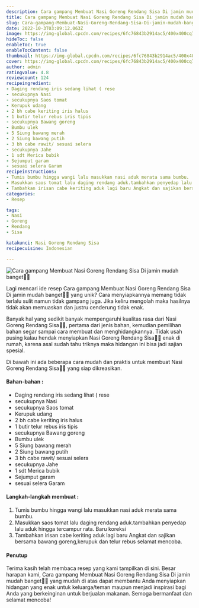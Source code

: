 ```yaml
---
description: Cara gampang Membuat Nasi Goreng Rendang Sisa Di jamin mudah banget"
title: Cara gampang Membuat Nasi Goreng Rendang Sisa Di jamin mudah banget
slug: Cara-gampang-Membuat-Nasi-Goreng-Rendang-Sisa-Di-jamin-mudah-banget
date: 2022-10-3T03:09:12.063Z
image: https://img-global.cpcdn.com/recipes/6fc76843b2914ac5/400x400cq70/photo.jpg
hideToc: false
enableToc: true
enableTocContent: false
thumbnail: https://img-global.cpcdn.com/recipes/6fc76843b2914ac5/400x400cq70/photo.jpg
cover: https://img-global.cpcdn.com/recipes/6fc76843b2914ac5/400x400cq70/photo.jpg
author: admin
ratingvalue: 4.8
reviewcount: 124
recipeingredient:
- Daging rendang iris sedang lihat ( rese
- secukupnya Nasi
- secukupnya Saos tomat
- Kerupuk udang
- 2 bh cabe keriting iris halus
- 1 butir telur rebus iris tipis
- secukupnya Bawang goreng
- Bumbu ulek
- 5 Siung bawang merah
- 2 Siung bawang putih
- 3 bh cabe rawit/ sesuai selera
- secukupnya Jahe
- 1 sdt Merica bubik
- Sejumput garam
- sesuai selera Garam
recipeinstructions:
- Tumis bumbu hingga wangi lalu masukkan nasi aduk merata sama bumbu.
- Masukkan saos tomat lalu daging rendang aduk.tambahkan penyedap lalu aduk hingga tercampur rata. Baru koreksi
- Tambahkan irisan cabe keriting aduk lagi baru Angkat dan sajikan bersama bawang goreng,kerupuk dan telur rebus selamat mencoba.
categories:
- Resep

tags:
- Nasi
- Goreng
- Rendang
- Sisa

katakunci: Nasi Goreng Rendang Sisa
recipecuisine: Indonesian

---
```


![Cara gampang Membuat Nasi Goreng Rendang Sisa Di jamin mudah banget👩‍🍳](https://img-global.cpcdn.com/recipes/6fc76843b2914ac5/400x400cq70/photo.jpg)

Lagi mencari ide resep Cara gampang Membuat Nasi Goreng Rendang Sisa Di jamin mudah banget👩‍🍳 yang unik? Cara menyiapkannya memang tidak terlalu sulit namun tidak gampang juga. Jika keliru mengolah maka hasilnya tidak akan memuaskan dan justru cenderung tidak enak.

Banyak hal yang sedikit banyak mempengaruhi kualitas rasa dari Nasi Goreng Rendang Sisa👩‍🍳, pertama dari jenis bahan, kemudian pemilihan bahan segar sampai cara membuat dan menghidangkannya. Tidak usah pusing kalau hendak menyiapkan Nasi Goreng Rendang Sisa👩‍🍳 enak di rumah, karena asal sudah tahu triknya maka hidangan ini bisa jadi sajian spesial.

Di bawah ini ada beberapa cara mudah dan praktis untuk membuat Nasi Goreng Rendang Sisa👩‍🍳 yang siap dikreasikan.

<!--inarticleads1-->

#### Bahan-bahan :

- Daging rendang iris sedang lihat ( rese
- secukupnya Nasi
- secukupnya Saos tomat
- Kerupuk udang
- 2 bh cabe keriting iris halus
- 1 butir telur rebus iris tipis
- secukupnya Bawang goreng
- Bumbu ulek
- 5 Siung bawang merah
- 2 Siung bawang putih
- 3 bh cabe rawit/ sesuai selera
- secukupnya Jahe
- 1 sdt Merica bubik
- Sejumput garam
- sesuai selera Garam

<!--inarticleads2-->

#### Langkah-langkah membuat :

1. Tumis bumbu hingga wangi lalu masukkan nasi aduk merata sama bumbu.
1. Masukkan saos tomat lalu daging rendang aduk.tambahkan penyedap lalu aduk hingga tercampur rata. Baru koreksi
1. Tambahkan irisan cabe keriting aduk lagi baru Angkat dan sajikan bersama bawang goreng,kerupuk dan telur rebus selamat mencoba.

#### Penutup

Terima kasih telah membaca resep yang kami tampilkan di sini. Besar harapan kami, Cara gampang Membuat Nasi Goreng Rendang Sisa Di jamin mudah banget👩‍🍳 yang mudah di atas dapat membantu Anda menyiapkan hidangan yang enak untuk keluarga/teman maupun menjadi inspirasi bagi Anda yang berkeinginan untuk berjualan makanan. Semoga bermanfaat dan selamat mencoba!